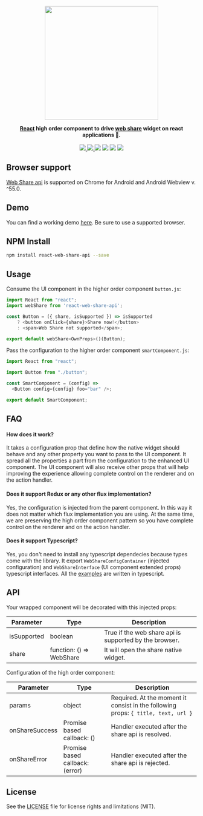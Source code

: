 <p align="center">
    <img src="https://raw.githubusercontent.com/marcolanaro/react-web-share-api/master/logo.png" width=300>
</p>
<p align="center">
  <strong>
    <a href="https://facebook.github.io/react/">React</a> high order component to drive <a href="https://github.com/WICG/web-share">web share</a> widget on react applications 📌.
  </strong>
  <br><br>
  <a href="https://npmjs.com/package/react-web-share-api">
    <img src="https://img.shields.io/npm/v/react-web-share-api.svg">
  </a>
  <a href="https://github.com/marcolanaro/react-web-share-api/blob/master/LICENSE.md">
    <img src="https://img.shields.io/github/license/marcolanaro/react-web-share-api.svg">
  </a>
  <img src="https://img.shields.io/travis/marcolanaro/react-web-share-api.svg">
  <img src="http://img.badgesize.io/https://unpkg.com/react-web-share-api/dist/react-web-share-api.min.js?compression=gzip&label=gzip%20size">
  <img src="http://img.badgesize.io/https://unpkg.com/react-web-share-api/dist/react-web-share-api.min.js?label=size">
  <a href="https://npmjs.com/package/react-web-share-api">
    <img src="https://img.shields.io/npm/dm/react-web-share-api.svg">
  </a>
</p>

## Browser support

[Web Share api](https://developers.google.com/web/updates/2016/10/navigator-share) is supported on Chrome for Android and Android Webview v. ^55.0.

## Demo

You can find a working demo [here](https://lanaro.net/react-web-share-api/). Be sure to use a supported browser.

## NPM Install

```bash
npm install react-web-share-api --save
```

## Usage

Consume the UI component in the higher order component `button.js`:

```js
import React from "react";
import webShare from 'react-web-share-api';

const Button = ({ share, isSupported }) => isSupported
    ? <button onClick={share}>Share now!</button>
    : <span>Web Share not supported</span>;

export default webShare<OwnProps>()(Button);
```

Pass the configuration to the higher order component `smartComponent.js`:

```js
import React from "react";

import Button from "./button";

const SmartComponent = (config) =>
  <Button config={config} foo="bar" />;

export default SmartComponent;
```

## FAQ

#### How does it work?

It takes a configuration prop that define how the native widget should behave and any other property you want to pass to the UI component. It spread all the properties a part from the configuration to the enhanced UI component. The UI component will also receive other props that will help improving the experience allowing complete control on the renderer and on the action handler.

#### Does it support Redux or any other flux implementation?

Yes, the configuration is injected from the parent component. In this way it does not matter which flux implementation you are using. At the same time, we are preserving the high order component pattern so you have complete control on the renderer and on the action handler.

#### Does it support Typescript?

Yes, you don't need to install any typescript dependecies because types come with the library. It export `WebShareConfigContainer` (injected configuration) and `WebShareInterface` (UI component extended props) typescript interfaces. All the [examples](https://github.com/marcolanaro/react-web-share-api/tree/master/examples) are written in typescript.

## API

Your wrapped component will be decorated with this injected props:

Parameter   | Type                           | Description
----------- | ------------------------ | -----------
isSupported | boolean                  | True if the web share api is supported by the browser.
share       | function: () => WebShare | It will open the share native widget.

Configuration of the high order component:

Parameter      | Type                            | Description
-------------- | ------------------------------- | -----------
params         | object                          | Required. At the moment it consist in the following props: `{ title, text, url }`
onShareSuccess | Promise based callback: ()      | Handler executed after the share api is resolved.
onShareError   | Promise based callback: (error) | Handler executed after the share api is rejected.

## License

See the [LICENSE](LICENSE.md) file for license rights and limitations (MIT).
